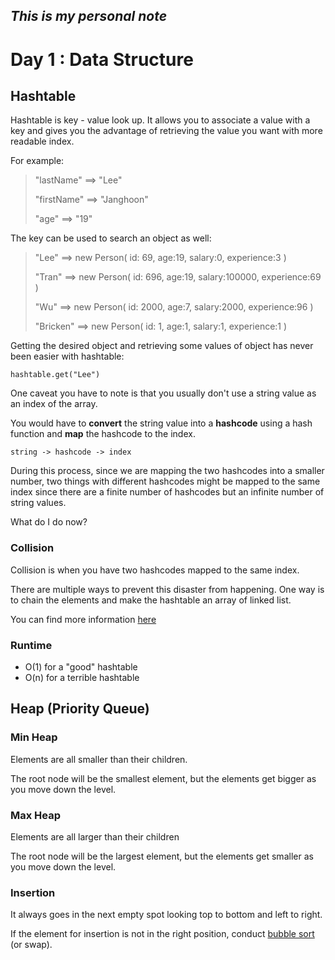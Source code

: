 *This is my personal note*
---
# Day 1 : Data Structure

## Hashtable

Hashtable is key - value look up. It allows you to associate a value with a key and gives you the advantage of retrieving the value you want with more readable index.

For example:
> "lastName" $\implies$ "Lee"
>
> "firstName" $\implies$ "Janghoon"
>
> "age" $\implies$ "19"

The key can be used to search an object as well:
> "Lee" $\implies$ new Person( id: 69, age:19, salary:0, experience:3 )
>
> "Tran" $\implies$ new Person( id: 696, age:19, salary:100000, experience:69 )
>
> "Wu" $\implies$ new Person( id: 2000, age:7, salary:2000, experience:96 )
>
> "Bricken" $\implies$ new Person( id: 1, age:1, salary:1, experience:1 )

Getting the desired object and retrieving some values of object has never been easier with hashtable:

`hashtable.get("Lee")`


One caveat you have to note is that you usually don't use a string value as an index of the array.

You would have to **convert** the string value into a **hashcode** using a hash function and **map** the hashcode to the index.

`string -> hashcode -> index`


During this process, since we are mapping the two hashcodes into a smaller number, two things with different hashcodes might be mapped to the same index since there are a finite number of hashcodes but an infinite number of string values.

What do I do now?

### Collision
Collision is when you have two hashcodes mapped to the same index.

There are multiple ways to prevent this disaster from happening. One way is to chain the elements and make the hashtable an array of linked list.

You can find more information [here](https://en.wikipedia.org/wiki/Hash_table#Collision_resolution)

### Runtime
* O(1) for a "good" hashtable
* O(n) for a terrible hashtable

## Heap (Priority Queue)
### Min Heap
Elements are all smaller than their children.

The root node will be the smallest element, but the elements get bigger as you move down the level.

### Max Heap
Elements are all larger than their children

The root node will be the largest element, but the elements get smaller as you move down the level.

### Insertion
It always goes in the next empty spot looking top to bottom and left to right.

If the element for insertion is not in the right position, conduct [bubble sort](https://github.com/papapalapa/BoomAlgo/blob/master/Bubble_Sort.ipynb) (or swap).

